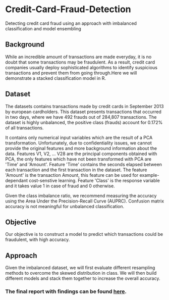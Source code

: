 # Credit-Card-Fraud-Detection
Detecting credit card fraud using  an approach with imbalanced classification and model ensembling

## Background
While an incredible amount of transactions are made everyday, it is no doubt that some transactions may be fraudulent. As a result, credit card companies usually deploy sophisticated algorithms to identify suspicious transactions and prevent them from going through.Here we will demonstrate a stacked classification model in R.

## Dataset
The datasets contains transactions made by credit cards in September 2013 by european cardholders. This dataset presents transactions that occurred in two days, where we have 492 frauds out of 284,807 transactions. The dataset is highly unbalanced, the positive class (frauds) account for 0.172% of all transactions.

It contains only numerical input variables which are the result of a PCA transformation. Unfortunately, due to confidentiality issues, we cannot provide the original features and more background information about the data. Features V1, V2, ... V28 are the principal components obtained with PCA, the only features which have not been transformed with PCA are 'Time' and 'Amount'. Feature 'Time' contains the seconds elapsed between each transaction and the first transaction in the dataset. The feature 'Amount' is the transaction Amount, this feature can be used for example-dependant cost-senstive learning. Feature 'Class' is the response variable and it takes value 1 in case of fraud and 0 otherwise.

Given the class imbalance ratio, we recommend measuring the accuracy using the Area Under the Precision-Recall Curve (AUPRC). Confusion matrix accuracy is not meaningful for unbalanced classification.

## Objective
Our objective is to construct a model to predict which transactions could be fraudulent, with high accuracy.

## Approach
Given the imbalanced dataset, we will first evaluate different resampling methods to overcome the skewed distribution in class. We will then build different models and stack them together to increase the overall accuracy.

### The final report with findings can be found [here](http://rpubs.com/nitishghosal/370771).
